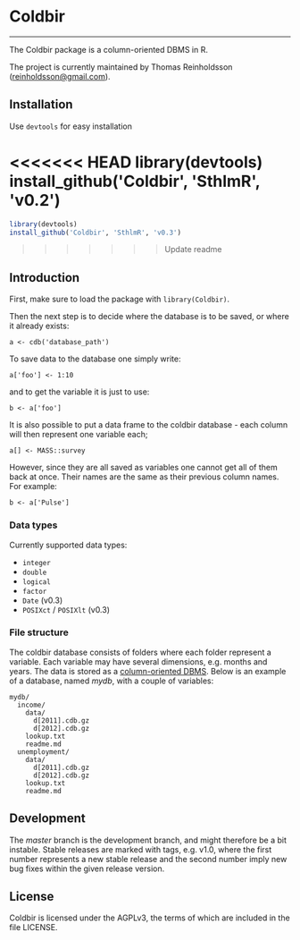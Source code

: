 # Coldbir
-----------------------

The Coldbir package is a column-oriented DBMS in R.

The project is currently maintained by Thomas Reinholdsson (<reinholdsson@gmail.com>).

## Installation

Use `devtools` for easy installation

<<<<<<< HEAD
    library(devtools)
    install_github('Coldbir', 'SthlmR', 'v0.2')
=======
```r
library(devtools)
install_github('Coldbir', 'SthlmR', 'v0.3')
```

>>>>>>> Update readme

## Introduction

First, make sure to load the package with `library(Coldbir)`.

Then the next step is to decide where the database is to be saved, or where it already exists:

    a <- cdb('database_path')

To save data to the database one simply write:

    a['foo'] <- 1:10

and to get the variable it is just to use:

    b <- a['foo']

It is also possible to put a data frame to the coldbir database - each column will then represent one variable each;

    a[] <- MASS::survey

However, since they are all saved as variables one cannot get all of them back at once. Their names are the same as their previous column names. For example:

    b <- a['Pulse']

### Data types

Currently supported data types:

- `integer`
- `double`
- `logical`
- `factor`
- `Date` (v0.3)
- `POSIXct` / `POSIXlt` (v0.3)

### File structure

The coldbir database consists of folders where each folder represent a variable. 
Each variable may have several dimensions, e.g. months and years. 
The data is stored as a [column-oriented DBMS](http://en.wikipedia.org/wiki/Column-oriented_DBMS). 
Below is an example of a database, named *mydb*, with a couple of variables:

    mydb/
      income/
        data/
          d[2011].cdb.gz
          d[2012].cdb.gz
        lookup.txt
        readme.md
      unemployment/
        data/
          d[2011].cdb.gz
          d[2012].cdb.gz
        lookup.txt
        readme.md


## Development

The *master* branch is the development branch, and might therefore be a bit instable. Stable releases are marked with tags, e.g. v1.0, where the first number represents a new stable release and the second number imply new bug fixes within the given release version.


## License

Coldbir is licensed under the AGPLv3, the terms of which are included in the file LICENSE.

